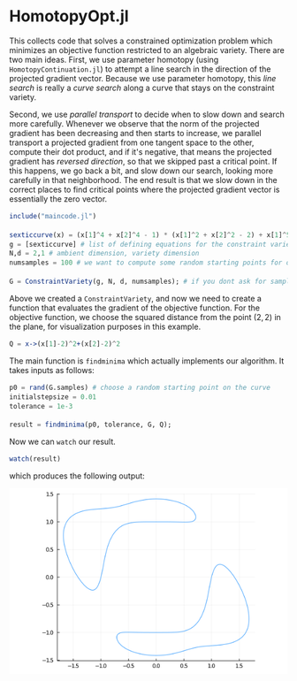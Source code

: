 # HomotopyOpt.jl

This collects code that solves a constrained optimization problem which minimizes an objective function restricted to an algebraic variety.
There are two main ideas. First, we use parameter homotopy (using `HomotopyContinuation.jl`) to attempt a line search in the direction of the projected gradient vector.
Because we use parameter homotopy, this *line search* is really a *curve search* along a curve that stays on the constraint variety.

Second, we use *parallel transport* to decide when to slow down and search more carefully. Whenever we observe that the norm of the projected
gradient has been decreasing and then starts to increase, we parallel transport a projected gradient from one tangent space to the other,
compute their dot product, and if it's negative, that means the projected gradient has *reversed direction*, so that we skipped past a critical point.
If this happens, we go back a bit, and slow down our search, looking more carefully in that neighborhood.
The end result is that we slow down in the correct places to find critical points where the projected gradient vector is essentially the zero vector.

```julia
include("maincode.jl")

sexticcurve(x) = (x[1]^4 + x[2]^4 - 1) * (x[1]^2 + x[2]^2 - 2) + x[1]^5 * x[2] # sextic curve
g = [sexticcurve] # list of defining equations for the constraint variety
N,d = 2,1 # ambient dimension, variety dimension
numsamples = 100 # we want to compute some random starting points for our optimization problem

G = ConstraintVariety(g, N, d, numsamples); # if you dont ask for samples, it will not compute them.
```

Above we created a `ConstraintVariety`, and now we need to create a function that evaluates the gradient of the objective function.
For the objective function, we choose the squared distance from the point $(2,2)$ in the plane, for visualization purposes in this example.
```julia
Q = x->(x[1]-2)^2+(x[2]-2)^2
```

The main function is `findminima` which actually implements our algorithm. It takes inputs as follows:
```julia
p0 = rand(G.samples) # choose a random starting point on the curve
initialstepsize = 0.01
tolerance = 1e-3

result = findminima(p0, tolerance, G, Q);
```

Now we can `watch` our result.
```julia
watch(result)
```
which produces the following output:

![](https://github.com/alexheaton2/ConstrainedOptimizationByParameterHomotopy.jl/blob/firstbranch/watch2021-04-20T11:29:41.721.gif)

